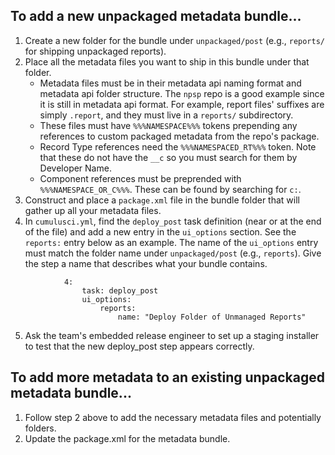 ## To add a new unpackaged metadata bundle...

1. Create a new folder for the bundle under `unpackaged/post` (e.g., `reports/` for shipping unpackaged reports).
2. Place all the metadata files you want to ship in this bundle under that folder.
   - Metadata files must be in their metadata api naming format and metadata api folder structure. The `npsp` repo is a good example since it is still in metadata api format. For example, report files' suffixes are simply `.report`, and they must live in a `reports/` subdirectory.
   - These files must have `%%%NAMESPACE%%%` tokens prepending any references to custom packaged metadata from the repo's package.
   - Record Type references need the `%%%NAMESPACED_RT%%%` token. Note that these do not have the `__c` so you must search for them by Developer Name.
   - Component references must be preprended with `%%%NAMESPACE_OR_C%%%`. These can be found by searching for `c:`.
3. Construct and place a `package.xml` file in the bundle folder that will gather up all your metadata files.
4. In `cumulusci.yml`, find the `deploy_post` task definition (near or at the end of the file) and add a new entry in the `ui_options` section. See the `reports:` entry below as an example. The name of the `ui_options` entry must match the folder name under `unpackaged/post` (e.g., `reports`). Give the step a name that describes what your bundle contains.
```
            4:
                task: deploy_post
                ui_options:
                    reports:
                        name: "Deploy Folder of Unmanaged Reports"
```
5. Ask the team's embedded release engineer to set up a staging installer to test that the new deploy_post step appears correctly.

## To add more metadata to an existing unpackaged metadata bundle...

1. Follow step 2 above to add the necessary metadata files and potentially folders.
2. Update the package.xml for the metadata bundle.
